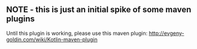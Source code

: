 ## NOTE - this is just an initial spike of some maven plugins

Until this plugin is working, please use this maven plugin:
http://evgeny-goldin.com/wiki/Kotlin-maven-plugin